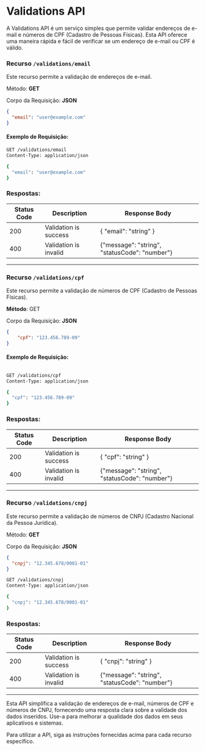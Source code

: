 # Validations API

A Validations API é um serviço simples que permite validar endereços de e-mail e números de CPF (Cadastro de Pessoas Físicas). Esta API oferece uma maneira rápida e fácil de verificar se um endereço de e-mail ou CPF é válido.

### Recurso `/validations/email`

Este recurso permite a validação de endereços de e-mail.

Método: **GET**

Corpo da Requisição: **JSON**

```json
{
  "email": "user@example.com"
}

````

#### Exemplo de Requisição:

```bash
GET /validations/email
Content-Type: application/json

{
  "email": "user@example.com"
}
````


### Respostas:

| Status Code | Description | Response Body |
| --- | --- | --- |
| 200 | Validation is success | { "email": "string" }
| 400 | Validation is invalid | {"message": "string", "statusCode": "number"} |


<hr>

### Recurso `/validations/cpf`


Este recurso permite a validação de números de CPF (Cadastro de Pessoas Físicas).

**Método**: GET

Corpo da Requisição: **JSON**

````json
{
    "cpf": "123.456.789-09"
}
````

#### Exemplo de Requisição:

````bash

GET /validations/cpf
Content-Type: application/json

{
  "cpf": "123.456.789-09"
}
````

### Respostas:

| Status Code | Description | Response Body |
| --- | --- | --- |
| 200 | Validation is success | { "cpf": "string" }
| 400 | Validation is invalid | {"message": "string", "statusCode": "number"} |

<hr>

### Recurso `/validations/cnpj`

Este recurso permite a validação de números de CNPJ (Cadastro Nacional da Pessoa Jurídica).

Método: **GET**

Corpo da Requisição: **JSON**

````json
{
  "cnpj": "12.345.678/0001-01"
}
````

```` bash
GET /validations/cnpj
Content-Type: application/json

{
  "cnpj": "12.345.678/0001-01"
}
````

### Respostas:

| Status Code | Description | Response Body |
| --- | --- | --- |
| 200 | Validation is success | { "cnpj": "string" }
| 400 | Validation is invalid | {"message": "string", "statusCode": "number"} |

<hr>


Esta API simplifica a validação de endereços de e-mail, números de CPF e números de CNPJ, fornecendo uma resposta clara sobre a validade dos dados inseridos. Use-a para melhorar a qualidade dos dados em seus aplicativos e sistemas.

Para utilizar a API, siga as instruções fornecidas acima para cada recurso específico.
